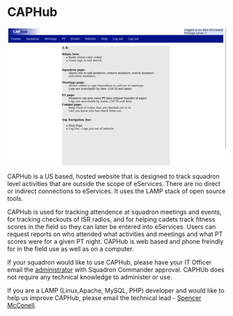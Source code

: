 # CAPHub

<img src="/screenshots/CapHubMain.png">

CAPHub is a US based, hosted website that is designed to track squadron level activities that are outside the scope of eServices. There are no direct or indirect connections to eServices. It uses the LAMP stack of open source tools.

CAPHub is used for tracking attendence at squadron meetings and events, for tracking checkouts of ISR radios, and for helping cadets track fitness scores in the field so they can later be entered into eServices. Users can request reports on who attended what activities and meetings and what PT scores were for a given PT night. CAPHub is web based and phone freindly for in the field use as well as on a computer.

If your squadron would like to use CAPHub, please have your IT Officer email the <a href="mailto:spencer.mcconnell@capboise.org">administrator</a> with Squadron Commander approval. CAPHUb does not require any technical knowledge to administer or use.

If you are a LAMP (Linux,Apache, MySQL, PHP) developer and would like to help us improve CAPHub, please email the technical lead - <a href="mailto:spencer.mcconnell@capboise.org">Spencer McConell</a>. 



